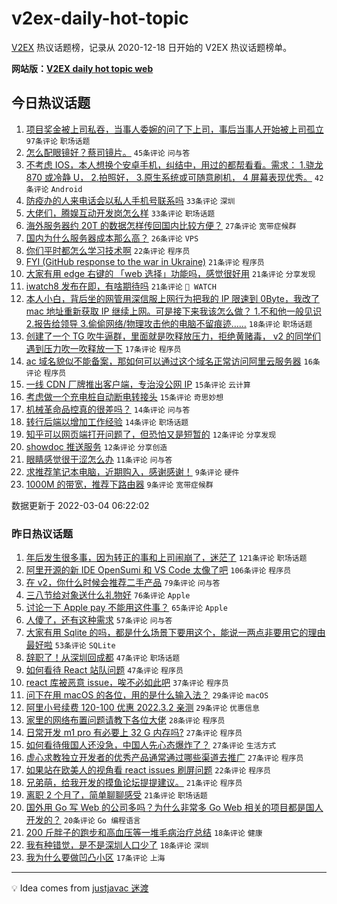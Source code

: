 # v2ex-daily-hot-topic

[V2EX](https://www.v2ex.com/) 热议话题榜，记录从 2020-12-18 日开始的 V2EX 热议话题榜单。

**网站版：[V2EX daily hot topic web](https://boojack.github.io/v2ex-daily-hot-topic-web/)**

## 今日热议话题

<!-- TODAY BEGIN -->

1. [项目奖金被上司私吞，当事人委婉的问了下上司，事后当事人开始被上司孤立](https://www.v2ex.com/t/837842) `97条评论` `职场话题`
1. [怎么配眼镜好？蔡司镜片。](https://www.v2ex.com/t/837856) `45条评论` `问与答`
1. [不考虑 IOS，本人想换个安卓手机，纠结中，用过的都帮看看。需求： 1.骁龙 870 或冷静 U， 2.拍照好， 3.原生系统或可随意刷机， 4 屏幕表现优秀。](https://www.v2ex.com/t/837902) `42条评论` `Android`
1. [防疫办的人来电话会以私人手机号联系吗](https://www.v2ex.com/t/837880) `33条评论` `深圳`
1. [大佬们，腾娱互动开发岗怎么样](https://www.v2ex.com/t/837855) `33条评论` `职场话题`
1. [海外服务器约 20T 的数据怎样传回国内比较方便？](https://www.v2ex.com/t/837904) `27条评论` `宽带症候群`
1. [国内为什么服务器成本那么高？](https://www.v2ex.com/t/837890) `26条评论` `VPS`
1. [你们平时都怎么学习技术啊](https://www.v2ex.com/t/837894) `22条评论` `程序员`
1. [FYI (GitHub response to the war in Ukraine)](https://www.v2ex.com/t/837884) `21条评论` `程序员`
1. [大家有用 edge 右键的 「web 选择」功能吗，感觉很好用](https://www.v2ex.com/t/837857) `21条评论` `分享发现`
1. [iwatch8 发布在即，有啥期待吗](https://www.v2ex.com/t/837841) `21条评论` ` WATCH`
1. [本人小白，背后坐的网管用深信服上网行为把我的 IP 限速到 0Byte，我改了 mac 地址重新获取 IP 继续上网。可是接下来我该怎么做？ 1.不和他一般见识 2.报告给领导 3.偷偷网络/物理攻击他的电脑不留痕迹……](https://www.v2ex.com/t/837860) `18条评论` `职场话题`
1. [创建了一个 TG 吹牛逼群，里面就是吹释放压力，拒绝黄赌毒， v2 的同学们遇到压力吹一吹释放一下](https://www.v2ex.com/t/837893) `17条评论` `程序员`
1. [ac 域名貌似不能备案，那如何可以通过这个域名正常访问阿里云服务器](https://www.v2ex.com/t/837913) `16条评论` `程序员`
1. [一线 CDN 厂牌推出客户端，专治没公网 IP](https://www.v2ex.com/t/837908) `15条评论` `云计算`
1. [考虑做一个充电桩自动断电转接头](https://www.v2ex.com/t/837837) `15条评论` `奇思妙想`
1. [机械革命品控真的很差吗？](https://www.v2ex.com/t/837885) `14条评论` `问与答`
1. [转行后端以增加工作经验](https://www.v2ex.com/t/837883) `14条评论` `职场话题`
1. [知乎可以网页端打开问题了，但恐怕又是短暂的](https://www.v2ex.com/t/837927) `12条评论` `分享发现`
1. [showdoc 推送服务](https://www.v2ex.com/t/837865) `12条评论` `分享创造`
1. [眼睛感觉很干涩怎么办](https://www.v2ex.com/t/837888) `11条评论` `问与答`
1. [求推荐笔记本电脑，近期购入，感谢感谢！](https://www.v2ex.com/t/837911) `9条评论` `硬件`
1. [1000M 的带宽，推荐下路由器](https://www.v2ex.com/t/837895) `9条评论` `宽带症候群`

数据更新于 2022-03-04 06:22:02

<!-- TODAY END -->

### 昨日热议话题

<!-- YESTERDAY BEGIN -->

1. [年后发生很多事，因为转正的事和上司闹崩了，迷茫了](https://www.v2ex.com/t/837597) `121条评论` `职场话题`
1. [阿里开源的新 IDE OpenSumi 和 VS Code 太像了吧](https://www.v2ex.com/t/837645) `106条评论` `程序员`
1. [在 v2，你什么时候会推荐二手产品](https://www.v2ex.com/t/837617) `79条评论` `问与答`
1. [三八节给对象送什么礼物好](https://www.v2ex.com/t/837593) `76条评论` `Apple`
1. [讨论一下 Apple pay 不能用这件事？](https://www.v2ex.com/t/837608) `65条评论` `Apple`
1. [人傻了，还有这种需求](https://www.v2ex.com/t/837625) `57条评论` `问与答`
1. [大家有用 Sqlite 的吗，都是什么场景下要用这个，能说一两点非要用它的理由最好啦](https://www.v2ex.com/t/837599) `53条评论` `SQLite`
1. [辞职了！从深圳回成都](https://www.v2ex.com/t/837686) `47条评论` `职场话题`
1. [如何看待 React 站队问题](https://www.v2ex.com/t/837782) `47条评论` `程序员`
1. [react 库被恶意 issue，唉不必如此吧](https://www.v2ex.com/t/837771) `37条评论` `程序员`
1. [问下在用 macOS 的各位，用的是什么输入法？](https://www.v2ex.com/t/837764) `29条评论` `macOS`
1. [阿里小号续费 120-100 优惠 2022.3.2 亲测](https://www.v2ex.com/t/837680) `29条评论` `优惠信息`
1. [家里的网络布置问题请教下各位大佬](https://www.v2ex.com/t/837580) `28条评论` `程序员`
1. [日常开发 m1 pro 有必要上 32 G 内存吗?](https://www.v2ex.com/t/837736) `27条评论` `程序员`
1. [如何看待俄国人还没急，中国人先心态爆炸了？](https://www.v2ex.com/t/837766) `27条评论` `生活方式`
1. [虚心求教独立开发者的优秀产品通常通过哪些渠道去推广](https://www.v2ex.com/t/837697) `27条评论` `程序员`
1. [如果站在欧美人的视角看 react issues 刷屏问题](https://www.v2ex.com/t/837787) `22条评论` `程序员`
1. [兄弟萌，给我开发的摸鱼论坛提提建议。](https://www.v2ex.com/t/837762) `21条评论` `程序员`
1. [离职 2 个月了，简单聊聊感受](https://www.v2ex.com/t/837719) `21条评论` `职场话题`
1. [国外用 Go 写 Web 的公司多吗？为什么非常多 Go Web 相关的项目都是国人开发的？](https://www.v2ex.com/t/837667) `20条评论` `Go 编程语言`
1. [200 斤胖子的跑步和高血压等一堆毛病治疗总结](https://www.v2ex.com/t/837780) `18条评论` `健康`
1. [我有种错觉，是不是深圳人口少了](https://www.v2ex.com/t/837637) `18条评论` `深圳`
1. [我为什么要做凹凸小区](https://www.v2ex.com/t/837724) `17条评论` `上海`

<!-- YESTERDAY END -->

---

💡 Idea comes from [justjavac 迷渡](https://github.com/justjavac/)
